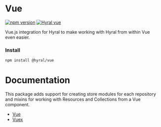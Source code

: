 # Vue
[![npm version](https://badge.fury.io/js/%40hyral%2Fcore.svg)](https://badge.fury.io/js/%40hyral%2Fcore)
[![Hyral vue](https://badgen.net/bundlephobia/minzip/@hyral/vue)](https://bundlephobia.com/result?p=@hyral/vue)

Vue.js integration for Hyral to make working with Hyral from within Vue even easier.

### Install
```bash
npm install @hyral/vue
```

# Documentation
This package adds support for creating store modules for each repository and mixins for working with Resources and
Collections from a Vue component.

* [Vue]
* [Vuex]

[Vue]: https://github.com/SyneticNL/Hyral/tree/v2.0.0-prerelease/packages/vue/documentation/Vue.md
[Vuex]: https://github.com/SyneticNL/Hyral/tree/v2.0.0-prerelease/packages/vue/documentation/Vuex.md
 
